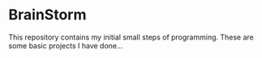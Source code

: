 # BrainStorm
This repository contains my initial small steps of programming. These are some basic projects I have done...
